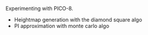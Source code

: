 Experimenting with PICO-8.

* Heightmap generation with the diamond square algo
* PI approximation with monte carlo algo